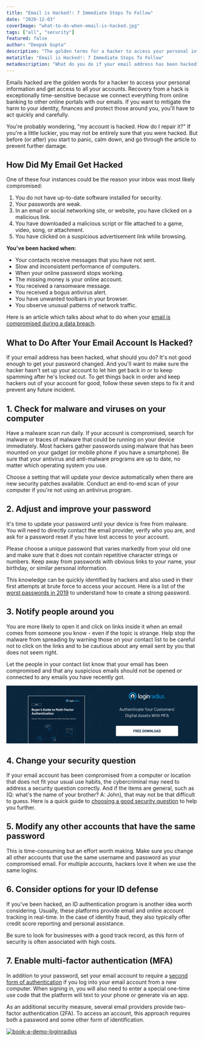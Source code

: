 ```yaml
---
title: "Email is Hacked!: 7 Immediate Steps To Follow"
date: "2020-12-03"
coverImage: "what-to-do-when-email-is-hacked.jpg"
tags: ["all", "security"]
featured: false 
author: "Deepak Gupta"
description: "The golden terms for a hacker to access your personal information and get access to all your accounts are hacked emails. Recovery from a hack is extremely time-sensitive, as our emails connect everything from online banking to other online portals. You'll have to move quickly and cautiously if you want to minimise the damage to your identity, finances and protect those around you."
metatitle: "Email is Hacked!: 7 Immediate Steps To Follow"
metadescription: "What do you do if your email address has been hacked? It's not good enough to be able to change your password. To avoid hacking, follow these 7 steps."
---
```


Emails hacked are the golden words for a hacker to access your personal information and get access to all your accounts. Recovery from a hack is exceptionally time-sensitive because we connect everything from online banking to other online portals with our emails. If you want to mitigate the harm to your identity, finances and protect those around you, you'll have to act quickly and carefully.

You're probably wondering, "my account is hacked. How do I repair it?" If you're a little luckier, you may not be entirely sure that you were hacked. But before (or after) you start to panic, calm down, and go through the article to prevent further damage.


## How Did My Email Get Hacked

One of these four instances could be the reason your inbox was most likely compromised:



1. You do not have up-to-date software installed for security.
2. Your passwords are weak.
3. In an email or social networking site, or website, you have clicked on a malicious link.
4. You have downloaded a malicious script or file attached to a game, video, song, or attachment.
5. You have clicked on a suspicious advertisement link while browsing.

**You've been hacked when:**



*   Your contacts receive messages that you have not sent.
*   Slow and inconsistent performance of computers.
*   When your online password stops working.
*   The missing money is your online account.
*   You received a ransomware message.
*   You received a bogus antivirus alert.
*   You have unwanted toolbars in your browser. 
*   You observe unusual patterns of network traffic.

Here is an article which talks about what to do when your [email is compromised during a data breach](https://www.loginradius.com/blog/start-with-identity/2019/01/how-do-i-know-if-my-email-has-been-leaked-in-a-data-breach/).


## What to Do After Your Email Account Is Hacked?

If your email address has been hacked, what should you do? It's not good enough to get your password changed. And you'll want to make sure the hacker hasn't set up your account to let him get back in or to keep spamming after he's locked out. To get things back in order and keep hackers out of your account for good, follow these seven steps to fix it and prevent any future incident.


## 1. Check for malware and viruses on your computer

Have a malware scan run daily. If your account is compromised, search for malware or traces of malware that could be running on your device immediately. Most hackers gather passwords using malware that has been mounted on your gadget (or mobile phone if you have a smartphone). Be sure that your antivirus and anti-malware programs are up to date, no matter which operating system you use. 

Choose a setting that will update your device automatically when there are new security patches available. Conduct an end-to-end scan of your computer if you're not using an antivirus program.


## 2. Adjust and improve your password

It's time to update your password until your device is free from malware. You will need to directly contact the email provider, verify who you are, and ask for a password reset if you have lost access to your account.

Please choose a unique password that varies markedly from your old one and make sure that it does not contain repetitive character strings or numbers. Keep away from passwords with obvious links to your name, your birthday, or similar personal information. 

This knowledge can be quickly identified by hackers and also used in their first attempts at brute force to access your account. Here is a list of the [worst passwords in 2019](https://www.loginradius.com/blog/start-with-identity/2019/12/worst-passwords-list-2019/) to understand how to create a strong password.


## 3. Notify people around you

You are more likely to open it and click on links inside it when an email comes from someone you know - even if the topic is strange. Help stop the malware from spreading by warning those on your contact list to be careful not to click on the links and to be cautious about any email sent by you that does not seem right. 

Let the people in your contact list know that your email has been compromised and that any suspicious emails should not be opened or connected to any emails you have recently got.

[![Multi Factor Authentication](Multi-Factor-Authentication.png)](
https://www.loginradius.com/resource/buyers-guide-to-multi-factor-authentication/)


## 4. Change your security question

If your email account has been compromised from a computer or location that does not fit your usual use habits, the cybercriminal may need to address a security question correctly. And if the items are general, such as (Q: what's the name of your brother? A: John), that may not be that difficult to guess. Here is a quick guide to [choosing a good security question](https://www.loginradius.com/blog/start-with-identity/2019/01/best-practices-choosing-good-security-questions/) to help you further.


## 5. Modify any other accounts that have the same password

This is time-consuming but an effort worth making. Make sure you change all other accounts that use the same username and password as your compromised email. For multiple accounts, hackers love it when we use the same logins.


## 6. Consider options for your ID defense

If you've been hacked, an ID authentication program is another idea worth considering. Usually, these platforms provide email and online account tracking in real-time. In the case of identity fraud, they also typically offer credit score reporting and personal assistance.

Be sure to look for businesses with a good track record, as this form of security is often associated with high costs.


## 7. Enable multi-factor authentication (MFA)

In addition to your password, set your email account to require a [second form of authentication](https://www.loginradius.com/blog/start-with-identity/2019/06/what-is-multi-factor-authentication/) if you log into your email account from a new computer. When signing in, you will also need to enter a special one-time use code that the platform will text to your phone or generate via an app.

As an additional security measure, several email providers provide two-factor authentication (2FA). To access an account, this approach requires both a password and some other form of identification.


[![book-a-demo-loginradius](../../assets/book-a-demo-loginradius.png)](https://www.loginradius.com/book-a-demo/)
